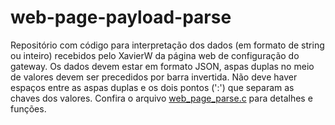 # web-page-payload-parse

Repositório com código para interpretação dos dados (em formato de string ou inteiro) recebidos pelo XavierW da página web de configuração do gateway. Os dados devem estar em formato JSON, aspas duplas no meio de valores devem ser precedidos por barra invertida. Não deve haver espaços entre as aspas duplas e os dois pontos (':') que separam as chaves dos valores. Confira o arquivo [web_page_parse.c](./web_page_parse.c) para detalhes e funções.
